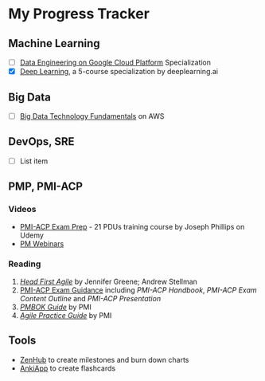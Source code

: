 # My Progress Tracker

## Machine Learning

 - [ ] [Data Engineering on Google Cloud Platform](https://www.coursera.org/specializations/gcp-data-machine-learning)  Specialization
 - [x] [Deep Learning](https://www.coursera.org/account/accomplishments/specialization/Z23QYSJ94QTU), a 5-course specialization by deeplearning.ai

## Big Data

 - [ ] [Big Data Technology Fundamentals](https://www.aws.training/transcript/curriculumplayer?transcriptId=tFJXk7lv8k6Bh3oyLkiuTA2) on AWS

## DevOps, SRE

 - [ ] List item

## PMP, PMI-ACP

### Videos

-   [PMI-ACP Exam Prep](https://www.udemy.com/pmiacp_21pdus/learn/v4/t/practice/1023892/introduction) - 21 PDUs training course by Joseph Phillips on Udemy
- [PM Webinars](https://www.projectmanagement.com/Webinars/webinarMainOnDemand.cfm)

### Reading

1.  [*Head First Agile*](https://www.safaribooksonline.com/library/view/head-first-agile/9781491944684/) by Jennifer Greene; Andrew Stellman
2.  [PMI-ACP Exam Guidance](https://www.pmi.org/certifications/types/agile-acp/exam-prep) including *PMI-ACP Handbook*, *PMI-ACP Exam Content Outline* and *PMI-ACP Presentation*
3.  [*PMBOK Guide*](https://www.safaribooksonline.com/library/view/a-guide-to/9781628253900/part01.xhtml) by PMI
4.  [*Agile Practice Guide*](https://www.safaribooksonline.com/library/view/agile-practice-guide/9781628253993/) by PMI
    
## Tools

- [ZenHub](https://app.zenhub.com/workspace/o/vochicong/progress/reports?report=burndown) to create milestones and burn down charts
- [AnkiApp](https://www.ankiapp.com/) to create flashcards 



<!--stackedit_data:
eyJoaXN0b3J5IjpbLTMyMDQ1OTYyLC0xNzcwNDA4NTA5LDM2MT
U4MzkzNSwxNjgxNDE1MjM0LDE2NDgwOTc3NjUsMTk4NjgzMjU4
OSwtMTMxOTgyNTY4OSwxMDg2MzQ5NjYxLDkwNDIxOTU4Nl19
-->